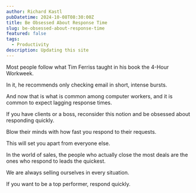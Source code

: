 ```yaml
---
author: Richard Kastl
pubDatetime: 2024-10-08T08:30:00Z
title: Be Obsessed About Response Time
slug: be-obsessed-about-response-time
featured: false
tags:
  - Productivity
description: Updating this site
---
```


Most people follow what Tim Ferriss taught in his book the 4-Hour Workweek.

In it, he recommends only checking email in short, intense bursts.

And now that is what is common among computer workers, and it is common to expect lagging response times.

If you have clients or a boss, reconsider this notion and be obsessed about responding quickly. 

Blow their minds with how fast you respond to their requests.

This will set you apart from everyone else. 

In the world of sales, the people who actually close the most deals are the ones who respond to leads the quickest.

We are always selling ourselves in every situation.

If you want to be a top performer, respond quickly.